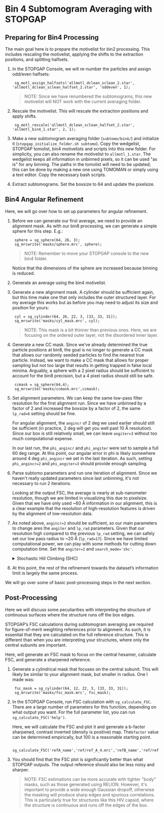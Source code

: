 # Bin 4 Subtomogram Averaging with STOPGAP

## Preparing for Bin4 Processing

The main goal here is to prepare the motivelist for bin2 processing.
This includes rescaling the motivelist, applying the shifts to the extraction positions, and splitting halfsets.

1. In the STOPGAP Console, we will re-number the particles and assign odd/even halfsets:

        sg_motl_assign_halfsets('allmotl_dclean_sclean_2.star', 'allmotl_dclean_sclean_halfset_2.star', 'oddeven', 1);

    >NOTE: Since we have renumbered the subtomograms, this new motivelist will NOT work with the current averaging folder.

2. Rescale the motivelist.
This will rescale the extraction positions and apply shifts.

        sg_motl_rescale('allmotl_dclean_sclean_halfset_2.star', 'allmotl_bin4_1.star', 2, 1);

3. Make a new subtomogram averaging folder (`subtomo/bin4/`) and initialize it (`stopgap_initialize_folder.sh subtomo`).
Copy the wedgelist, STOPGAP tomolist, bin4 motivelists and scripts into this new folder.
For simplicity, you can also rename the motivelist to `allmotl_1.star`.
The wedgelist keeps all information in unbinned pixels, so it can be used "as is" for any binning.
The paths in the tomolist will need to be updated; this can be done by making a new one using TOMOMAN or simply using a text editor.
Copy the necessary bash scripts.

5. Extract subtomograms.
Set the boxsize to 64 and update the pixelsize.

## Bin4 Angular Refinement

Here, we will go over how to set up parameters for angular refinement.

1. Before we can generate our first average, we need to provide an alignment mask.
As with our bin8 processing, we can generate a simple sphere for this step.
E.g.:

        sphere = sg_sphere(64, 26, 3);
        sg_mrcwrite('masks/sphere.mrc', sphere);
   >NOTE: Remember to move your STOPGAP console to the new bin4 folder. 

   Notice that the dimensions of the sphere are increased because binning is reduced.

2. Generate an average using the bin4 motivelist.

3. Generate a new alignment mask.
A cylinder should be sufficient again, but this time make one that only includes the outer structured layer.
For my average this works but as before you may need to adjust its size and position for yours:

        cyl = sg_cylinder(64, 26, 22, 3, [33, 33, 31]);
        sg_mrcwrite('masks/cyl_mask.mrc', cyl);

   >NOTE: This mask is a bit thinner than previous ones. Here, we are focusing on the ordered outer layer, not the disordered inner layer. 

5. Generate a new CC mask.
Since we’ve already determined the true particle positions at bin8, the goal is no longer to generate a CC mask that allows our randomly seeded particles to find the nearest true particle.
Instead, we want to make a CC mask that allows for proper sampling but not too large that results in getting trapped in false local minima.
Arguably, a sphere with a 2 pixel radius should be sufficient to account for the bin8 precision, but a 4 pixel radius should still be safe.

        ccmask = sg_sphere(64,4);
        sg_mrcwrite('masks/ccmask.mrc',ccmask);

6. Set alignment parameters.
   We can keep the same low-pass filter resolution for the first alignment run.
   Since we have unbinned by a factor of 2 and increased the boxsize by a factor of 2, the same `lp_rad=6` setting should be fine.

   For angular alignment, the `angincr` of 2 deg we used earlier should still be sufficient (in practice, 2 deg will get you well past 10 Å resolution).
   Since our box is still relatively small, we can leave `angiter=3` without too much computational expense.

   In our last run, the `phi_angincr` and `phi_angiter` were set to sample a full 60 deg range.
   At this point, our angular error in phi is likely somewhere around 4 deg `phi_angincr` we set in the last iteration.
   As such, setting `phi_angincr=2` and `phi_angiter=3` should provide enough sampling.

8. Parse subtomo parameters and run one iteration of alignment.
   Since we haven't really updated parameters since last unbinning, it's not necessary to run 2 iterations.

   Looking at the output FSC, the average is nearly at sub-nanometer resolution, though we are limited in visualizing this due to pixelsize.
   Given that we have only used ~60 Å information in our alignment, this is a clear example that the resolution of high-resolution features is driven by the alignment of low-resolution data.

9. As noted above, `angincr=2` should be sufficient, so our main parameters to change ares the `angiter` and `lp_rad` parameters.
Given that our resolution high compared to the previous `lp_rad` setting, we can safely set our low pass radius to ~20 Å (`lp_rad=17`).
Since we have limited computational power, we can play with some methods for cutting down computation time.
Set the `angiter=2` and `search_mode='shc'`.

    <details><summary>
    Stochastic Hill Climbing (SHC)</summary>
    In standard hill climbing, the goal is to sample all possible orientations (within the desired search range) and take the highest scoring orientation; i.e. to move up the hill as quickly as possible.
    SHC instead randomizes the order of search angles, scores the prior best angle, and accepts the first better-scoring orientation.
    As a result, you are still moving up the hill, but potentially not as quickly as possible.

    Even though alignments are potentially suboptimal, SHC results in an incrementally better reference more quickly, so more iterations can be done in the same amount of time.
    Low to medium resolution information, i.e. the information you are using to align, is  still well-resolved, so further iterations will still improve the overall alignment of the dataset.

   SHC also scales well with respect to resolution.
   When aligning against lower resolution data, the difference between the optimal orientation and a slightly suboptimal orientation are minimal, and the CC may not pick up on the difference.
   As you progressively align with higher resolution information, it becomes easier to score the difference between a optimal and suboptimal orientations, so the chances of finding a better solution to the prior one is lower.
   When this approaches maximum computation time, SHC essentially becomes standard hill climbing.

    >NOTE: SHC is only  useful when refining angles of particles that are close to their true orientations.
    >SHC should NEVER be used during *de novo* reference generation or finding true particle positions from oversampled starting positions.
    </details></p>

11. At this point, the rest of the refinement towards the dataset’s information limit is largely the same process.

We will go over some of basic post-processing steps in the next section.

## Post-Processing

Here we will discuss some peculiarities with interpreting the structure of continuous surfaces where the structure runs off the box edges.

STOPGAP’s FSC calculations during subtomogram averaging are required for figure-of-merit weighting references prior to alignment.
As such, it is essential that they are calculated on the full reference structure.
This is different than when you are interpreting your structures, where only the central subunits are important.

Here, will generate an FSC mask to focus on the central hexamer, calculate FSC, and generate a sharpened reference.

1. Generate a cylindrical mask that focuses on the central subunit.
This will likely be similar to your alignment mask, but smaller in radius.
One I made was:

        fsc_mask = sg_cylinder(64, 12, 22, 3, [33, 33, 31]);
        sg_mrcwrite('masks/fsc_mask.mrc', fsc_mask);

2. In the STOPGAP Console, run FSC calculation with `sg_calculate_FSC`.
   There are a large number of parameters for this function, depending on what output you want. For the full parameter list, you can run `sg_calculate_FSC('help')`.

   Here, we will calculate the FSC and plot it and generate a b-factor sharpened, contrast inverted (density is positive) map.
   The`bfactor` value can be determined empirically, but 100 is a reasonable starting point.

        sg_calculate_FSC('refA_name','ref/ref_A_4.mrc','refB_name','ref/ref_B_4.mrc','mask_name','masks/fsc_mask.mrc','pixelsize',5.4,'symmetry','c6','bfactor',100,'ref_avg_name','ref/filt_4.mrc','x_label',1);

4. You should find that the FSC plot is significantly better than what STOPGAP outputs.
The output reference should also be less noisy and sharper.

    >NOTE: FSC estimations can be more accurate with tighter "body" masks, such as those generated using RELION.
    >However, it's important to provide a wide enough Gaussian dropoff, otherwise the masking will produce sharp edges and spurious correlations.
    >This is particularly true for structures like this HIV capsid, where the structure is continuous and runs off the edges of the box. 
